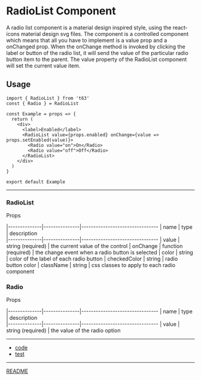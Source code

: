 # RadioList Component

A radio list component is a material design inspired style, using the react-icons material design svg files. The component is a controlled component which means that all you have to implement is a value prop and a onChanged prop. When the onChange method is invoked by clicking the label or button of the radio list, it will send the value of the particular radio button item to the parent.  The value property of the RadioList component will set the current value item.

## Usage

```
import { RadioList } from 't63'
const { Radio } = RadioList

const Example = props => {
  return (
    <div>
      <label>Enabled</label>
      <RadioList value={props.enabled} onChange={value =>      props.setEnabled(value)}>
        <Radio value="on">On</Radio>
        <Radio value="off">Off</Radio>
      </RadioList>
    </div>
  )
}

export default Example
```

---

### RadioList

Props

|--------------|---------------|--------------------------------
| name         | type          | description       
|--------------|---------------|--------------------------------
| value        | string (required)       | the current value of the control
| onChange     | function (required)     | the change event when a radio button is selected
| color        | string        | color of the label of each radio button
| checkedColor | string | radio button color
| className    | string | css classes to apply to each radio component

### Radio

Props

|--------------|---------------|--------------------------------
| name         | type          | description       
|--------------|---------------|--------------------------------
| value        | string (required)  | the value of the radio option

---

* [code](index.js)
* [test](test.js)

---

[README](../../README.md)
